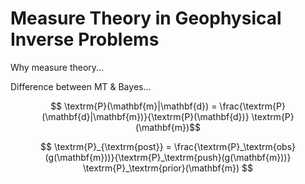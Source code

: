 # Measure Theory in Geophysical Inverse Problems

Why measure theory...

Difference between MT & Bayes...

$$ \textrm{P}(\mathbf{m}|\mathbf{d}) = \frac{\textrm{P}(\mathbf{d}|\mathbf{m})}{\textrm{P}(\mathbf{d})} \textrm{P}(\mathbf{m})$$

$$ \textrm{P}_{\textrm{post}} = \frac{\textrm{P}_\textrm{obs}(g(\mathbf{m}))}{\textrm{P}_\textrm{push}(g(\mathbf{m}))} \textrm{P}_\textrm{prior}(\mathbf{m}) $$
